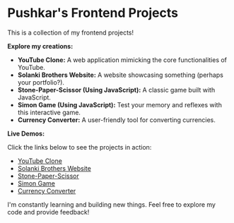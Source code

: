 # Pushkar's Frontend Projects 

This is a collection of my frontend projects! 

**Explore my creations:**

* **YouTube Clone:** A web application mimicking the core functionalities of YouTube.
* **Solanki Brothers Website:** A website showcasing something (perhaps your portfolio?).
* **Stone-Paper-Scissor (Using JavaScript):** A classic game built with JavaScript.
* **Simon Game (Using JavaScript):** Test your memory and reflexes with this interactive game.
* **Currency Converter:** A user-friendly tool for converting currencies.

**Live Demos:**

Click the links below to see the projects in action:

* [YouTube Clone](https://pushkar021.github.io/Frontend-Projects/Youtube-clone/src/)
* [Solanki Brothers Website](https://pushkar021.github.io/Frontend-Projects/solanki-brothers-website/src/)
* [Stone-Paper-Scissor](https://pushkar021.github.io/Frontend-Projects/Stone-Paper-Scissor-Using-JS/src/)
* [Simon Game](https://pushkar021.github.io/Frontend-Projects/Simon-Game-Using-js/src)
* [Currency Converter](https://pushkar021.github.io/Frontend-Projects/Currency-Converter/src/)

I'm constantly learning and building new things. Feel free to explore my code and provide feedback!
